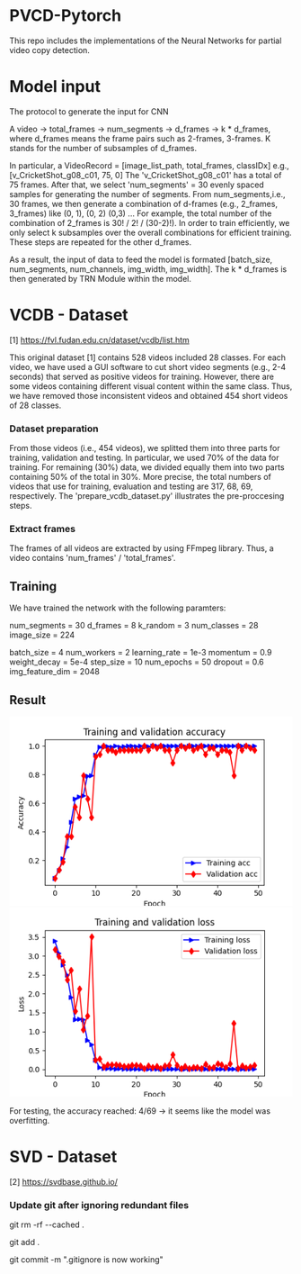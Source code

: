 # PVCD-Pytorch
This repo includes the implementations of the Neural Networks for partial video copy detection. 

# Model input

The protocol to generate the input for CNN

A video -> total_frames -> num_segments -> d_frames -> k * d_frames, where d_frames means the frame pairs such as 2-frames, 3-frames.
K stands for the number of subsamples of d_frames.

In particular, a VideoRecord = [image_list_path, total_frames, classIDx] e.g., [v_CricketShot_g08_c01, 75, 0] The 'v_CricketShot_g08_c01' has a total of 75 frames. After that, we select 'num_segments' = 30 evenly spaced samples for generating the number of segments. From  num_segments,i.e., 30 frames, we then generate a combination of d-frames (e.g., 2_frames, 3_frames) like (0, 1), (0, 2) (0,3) ... For example, the total number of the combination of 2_frames is 30! / 2! / (30-2)!). In order to train efficiently, we only select k subsamples over the overall combinations for efficient training. These steps are repeated for the other d_frames.

As a result, the input of data to feed the model is formated [batch_size, num_segments, num_channels, img_width, img_width].
The k * d_frames is then generated by TRN Module within the model.

# VCDB - Dataset

[1] https://fvl.fudan.edu.cn/dataset/vcdb/list.htm 

This original dataset [1] contains 528 videos included 28 classes. For each video, we have used a GUI software to cut short video segments (e.g., 2-4 seconds) that served as positive videos for training. However, there are some videos containing different visual content within the same class. Thus, we have removed those inconsistent videos and obtained 454 short videos of 28 classes.

### Dataset preparation

From those videos (i.e., 454 videos), we splitted them into three parts for training, validation and testing. In particular, we used 70% of the data for training. For remaining (30%) data, we divided equally them into two parts containing 50% of the total in 30%. More precise, the total numbers of videos that use for training, evaluation and testing are 317, 68, 69, respectively. The 'prepare_vcdb_dataset.py' illustrates the pre-proccesing steps.  

### Extract frames

The frames of all videos are extracted by using FFmpeg library. Thus, a video contains 'num_frames' / 'total_frames'.

## Training

We have trained the network with the following paramters:

num_segments = 30
d_frames = 8
k_random = 3
num_classes = 28
image_size = 224

batch_size = 4
num_workers = 2
learning_rate = 1e-3
momentum = 0.9
weight_decay = 5e-4
step_size = 10
num_epochs = 50
dropout = 0.6
img_feature_dim = 2048

## Result

![The VCDB results](model_assets/acc.png)
![The VCDB results](model_assets/loss.png)

For testing, the accuracy reached: 4/69 -> it seems like the model was overfitting.

# SVD - Dataset

[2] https://svdbase.github.io/ 









### Update git after ignoring redundant files

git rm -rf --cached .

git add .

git commit -m ".gitignore is now working"









